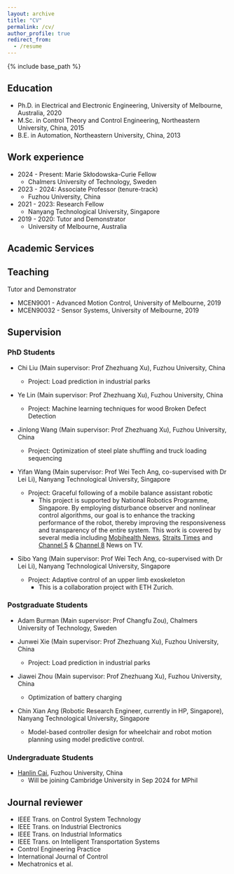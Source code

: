 ```yaml
---
layout: archive
title: "CV"
permalink: /cv/
author_profile: true
redirect_from:
  - /resume
---
```


{% include base_path %}

Education
---------

* Ph.D. in Electrical and Electronic Engineering, University of Melbourne, Australia, 2020
* M.Sc. in Control Theory and Control Engineering, Northeastern University, China, 2015
* B.E. in Automation, Northeastern University, China, 2013

Work experience
---------------
  * 2024 - Present: Marie Skłodowska-Curie Fellow
    * Chalmers University of Technology, Sweden
  * 2023 - 2024: Associate Professor (tenure-track)
    * Fuzhou University, China
  * 2021 - 2023: Research Fellow
    * Nanyang Technological University, Singapore
  * 2019 - 2020: Tutor and Demonstrator
    * University of Melbourne, Australia

Academic Services
-----------------

## Teaching

Tutor and Demonstrator
* MCEN9001 - Advanced Motion Control, University of Melbourne, 2019
* MCEN90032 - Sensor Systems, University of Melbourne, 2019

## Supervision

### PhD Students

* Chi Liu (Main supervisor: Prof Zhezhuang Xu), Fuzhou University, China
  * Project: Load prediction in industrial parks

* Ye Lin (Main supervisor: Prof Zhezhuang Xu), Fuzhou University, China
  * Project: Machine learning techniques for wood Broken Defect Detection

* Jinlong Wang (Main supervisor: Prof Zhezhuang Xu), Fuzhou University, China
  * Project: Optimization of steel plate shuffling and truck loading sequencing

* Yifan Wang (Main supervisor: Prof Wei Tech Ang, co-supervised with Dr Lei Li), Nanyang Technological University, Singapore

  * Project: Graceful following of a mobile balance assistant robotic
    * This project is supported by National Robotics Programme, Singapore. By employing disturbance observer and nonlinear control algorithms, our goal is to enhance the tracking performance of the robot, thereby improving the responsiveness and transparency of the entire system. This work is covered by several media including [Mobihealth News](https://www.mobihealthnews.com/news/asia/wearable-assistive-robot-developed-prevent-falls-singapores-elderly), [Straits Times](https://www.straitstimes.com/singapore/wearable-robot-detects-and-prevents-falls-especially-in-the-elderly-reducing-reliance-on-caregivers) and [Channel 5](https://www.youtube.com/watch?v=RYbT55M-enQ) & [Channel 8](https://www.youtube.com/watch?v=94lCCmNR0hU) News on TV.

* Sibo Yang (Main supervisor: Prof Wei Tech Ang, co-supervised with Dr Lei Li), Nanyang Technological University, Singapore
  * Project: Adaptive control of an upper limb exoskeleton
    * This is a collaboration project with ETH Zurich.

### Postgraduate Students

* Adam Burman (Main supervisor: Prof Changfu Zou), Chalmers University of Technology, Sweden

* Junwei Xie (Main supervisor: Prof Zhezhuang Xu), Fuzhou University, China
  * Project: Load prediction in industrial parks
* Jiawei Zhou (Main supervisor: Prof Zhezhuang Xu), Fuzhou University, China
  * Optimization of battery charging
* Chin Xian Ang (Robotic Research Engineer, currently in HP, Singapore), Nanyang Technological University, Singapore
  * Model-based controller design for wheelchair and robot motion planning using model predictive control.

### Undergraduate Students

* [Hanlin Cai](https://caihanlin.com/), Fuzhou University, China
  * Will be joining Cambridge University in Sep 2024 for MPhil

## Journal reviewer

* IEEE Trans. on Control System Technology
* IEEE Trans. on Industrial Electronics
* IEEE Trans. on Industrial Informatics
* IEEE Trans. on Intelligent Transportation Systems
* Control Engineering Practice
* International Journal of Control
* Mechatronics et al.